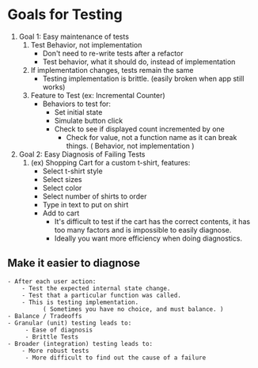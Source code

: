 
# Goals for Testing

1. Goal 1: Easy maintenance of tests
    1. Test Behavior, not implementation
        - Don't need to re-write tests after a refactor
        - Test behavior, what it should do, instead of implementation
    2. If implementation changes, tests remain the same
        - Testing implementation is brittle.
        (easily broken when app still works)
    3. Feature to Test (ex: Incremental Counter)
        - Behaviors to test for:
            - Set initial state
            - Simulate button click
            - Check to see if displayed count incremented by one
                - Check for value, not a function name as it can break things.
                ( Behavior, not implementation )
2. Goal 2: Easy Diagnosis of Failing Tests
    1. (ex) Shopping Cart for a custom t-shirt, features:
        - Select t-shirt style
        - Select sizes
        - Select color
        - Select number of shirts to order
        - Type in text to put on shirt
        - Add to cart
            - It's difficult to test if the cart has the correct contents,
                it has too many factors and is impossible to easily 
                diagnose.
            - Ideally you want more efficiency when doing diagnostics.

## Make it easier to diagnose
    - After each user action:
        - Test the expected internal state change.
        - Test that a particular function was called.
        - This is testing implementation.
              ( Sometimes you have no choice, and must balance. )
    - Balance / Tradeoffs
    - Granular (unit) testing leads to:
         - Ease of diagnosis
         - Brittle Tests
    - Broader (integration) testing leads to:
        - More robust tests
         - More difficult to find out the cause of a failure